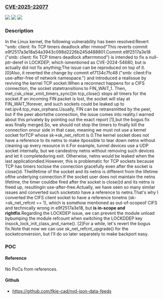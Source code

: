 ### [CVE-2025-22077](https://cve.mitre.org/cgi-bin/cvename.cgi?name=CVE-2025-22077)
![](https://img.shields.io/static/v1?label=Product&message=Linux&color=blue)
![](https://img.shields.io/static/v1?label=Version&message=906807c734ed219dcb2e7bbfde5c4168ed72a3d0%3C%208dbf060480236877703bff0106fc984576184d11%20&color=brighgreen)
![](https://img.shields.io/static/v1?label=Vulnerability&message=n%2Fa&color=brighgreen)

### Description

In the Linux kernel, the following vulnerability has been resolved:Revert "smb: client: fix TCP timers deadlock after rmmod"This reverts commit e9f2517a3e18a54a3943c098d2226b245d488801.Commit e9f2517a3e18 ("smb: client: fix TCP timers deadlock afterrmmod") is intended to fix a null-ptr-deref in LOCKDEP, which ismentioned as CVE-2024-54680, but is actually did not fix anything;The issue can be reproduced on top of it. [0]Also, it reverted the change by commit ef7134c7fc48 ("smb: client:Fix use-after-free of network namespace.") and introduced a realissue by reviving the kernel TCP socket.When a reconnect happens for a CIFS connection, the socket statetransitions to FIN_WAIT_1.  Then, inet_csk_clear_xmit_timers_sync()in tcp_close() stops all timers for the socket.If an incoming FIN packet is lost, the socket will stay at FIN_WAIT_1forever, and such sockets could be leaked up to net.ipv4.tcp_max_orphans.Usually, FIN can be retransmitted by the peer, but if the peer abortsthe connection, the issue comes into reality.I warned about this privately by pointing out the exact report [1],but the bogus fix was finally merged.So, we should not stop the timers to finally kill the connection onour side in that case, meaning we must not use a kernel socket forTCP whose sk->sk_net_refcnt is 0.The kernel socket does not have a reference to its netns to make itpossible to tear down netns without cleaning up every resource in it.For example, tunnel devices use a UDP socket internally, but we candestroy netns without removing such devices and let it completeduring exit.  Otherwise, netns would be leaked when the last applicationdied.However, this is problematic for TCP sockets because TCP has timers toclose the connection gracefully even after the socket is close()d.  Thelifetime of the socket and its netns is different from the lifetime ofthe underlying connection.If the socket user does not maintain the netns lifetime, the timer couldbe fired after the socket is close()d and its netns is freed up, resultingin use-after-free.Actually, we have seen so many similar issues and converted such socketsto have a reference to netns.That's why I converted the CIFS client socket to have a reference tonetns (sk->sk_net_refcnt == 1), which is somehow mentioned as out-of-scopeof CIFS and technically wrong in e9f2517a3e18, but **is in-scope and rightfix**.Regarding the LOCKDEP issue, we can prevent the module unload bybumping the module refcount when switching the LOCKDDEP key insock_lock_init_class_and_name(). [2]For a while, let's revert the bogus fix.Note that now we can use sk_net_refcnt_upgrade() for the socketconversion, but I'll do so later separately to make backport easy.

### POC

#### Reference
No PoCs from references.

#### Github
- https://github.com/fkie-cad/nvd-json-data-feeds

